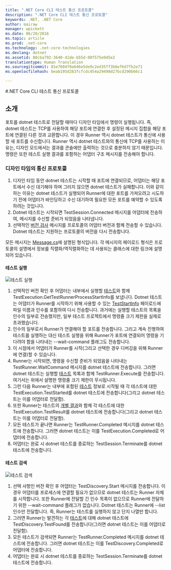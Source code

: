 ```yaml
---
title: ".NET Core CLI 테스트 통신 프로토콜"
description: ".NET Core CLI 테스트 통신 프로토콜"
keywords: .NET, .NET Core
author: mairaw
manager: wpickett
ms.date: 06/20/2016
ms.topic: article
ms.prod: .net-core
ms.technology: .net-core-technologies
ms.devlang: dotnet
ms.assetid: 88cba792-3640-41de-b55d-00f575e9d5e2
translationtype: Human Translation
ms.sourcegitcommit: 81e7604f0a646e5de9c2ed35ff3b6ef6d7fb2e71
ms.openlocfilehash: beab195d283fcfcdc454a29498d27bcd290b66c1

---
```


#<a name="net-core-cli-test-communication-protocol"></a>.NET Core CLI 테스트 통신 프로토콜

## <a name="introduction"></a>소개
포트를 dotnet 테스트로 전달할 때마다 디자인 타임에서 명령이 실행됩니다. 즉, dotnet 테스트는 TCP를 사용하여 해당 포트에 연결한 후 설정된 메시지 집합을 해당 포트에 연결된 다른 것과 교환합니다. 이 경우 Runner 역시 dotnet 테스트가 통신에 사용할 새 포트를 수신합니다. Runner 역시 dotnet 테스트와의 통신에 TCP를 사용하는 이유는, 디자인 모드에서는 결과를 콘솔에만 출력하는 것으로 충분하지 않기 때문입니다. 명령은 또한 테스트 실행 결과를 포함하는 어댑터 구조 메시지를 전송해야 합니다.

### <a name="communication-protocol-at-design-time"></a>디자인 타임의 통신 프로토콜

1. 디자인 타임 동안 dotnet 테스트는 시작할 때 포트에 연결되므로, 어댑터는 해당 포트에서 수신 대기해야 하며 그러지 않으면 dotnet 테스트가 실패합니다. 이와 같이 하는 이유는 dotnet 테스트가 실행되어 Runner에 대한 포트를 가져오려고 시도하기 전에 어댑터가 바인딩하고 수신 대기하여 필요한 모든 포트를 예약할 수 있도록 하려는 것입니다.
2. Dotnet 테스트는 시작되면 TestSession.Connected 메시지를 어댑터에 전송하여, 메시지를 수신할 준비가 되었음을 나타냅니다.
3. 선택적인 [버전 검사](https://github.com/dotnet/cli/blob/rel/1.0.0/src/Microsoft.Extensions.Testing.Abstractions/Messages/ProtocolVersionMessage.cs) 메시지를 프로토콜의 어댑터 버전과 함께 전송할 수 있습니다. Dotnet 테스트는 지원하는 프로토콜의 버전을 다시 전송합니다.

모든 메시지는 [Message.cs](https://github.com/dotnet/cli/blob/rel/1.0.0/src/Microsoft.Extensions.Testing.Abstractions/Messages/Message.cs)에 설명된 형식입니다. 각 메시지의 페이로드 형식은 프로토콜의 설명에서 정보를 직렬화/역직렬화하는 데 사용되는 클래스에 대한 링크에 설명되어 있습니다.

#### <a name="test-execution"></a>테스트 실행
![테스트 실행](./media/test-protocol/dotnet-test-execute.png)

1. 선택적인 버전 확인 후 어댑터는 내부에서 실행할 [테스트](https://github.com/dotnet/cli/blob/rel/1.0.0/src/Microsoft.Extensions.Testing.Abstractions/Messages/RunTestsMessage.cs)와 함께 TestExecution.GetTestRunnerProcessStartInfo를 보냅니다. Dotnet 테스트는 어댑터가 Runner를 시작하기 위해 사용할 수 있는 [TestStartInfo](https://github.com/dotnet/cli/blob/rel/1.0.0/src/Microsoft.DotNet.Tools.Test/TestStartInfo.cs) 페이로드에 파일 이름과 인수를 포함하여 다시 전송합니다. 과거에는 실행할 테스트의 목록을 인수의 일부로 전송했지만, 일부 테스트 프로젝트에서 명령줄 크기 제한을 실제로 초과했습니다.
  1. 인수의 일부로서 Runner가 연결해야 할 포트를 전송합니다. 그리고 계속 진행하여 테스트를 실행하는 대신 테스트 실행을 위해 Runner가 포트에 연결되어 명령을 기다려야 함을 나타내는 --wait-command 플래그도 전송합니다.
2. 이 시점에서 어댑터가 Runner를 시작(그리고 선택한 경우 디버깅을 위해 Runner에 연결)할 수 있습니다.
3. Runner는 시작되면, 명령을 수신할 준비가 되었음을 나타내는 TestRunner.WaitCommand 메시지를 dotnet 테스트에 전송합니다. 그러면 dotnet 테스트는 실행할 [테스트](https://github.com/dotnet/cli/blob/rel/1.0.0/src/Microsoft.Extensions.Testing.Abstractions/Messages/RunTestsMessage.cs) 목록과 함께 TestRunner.Execute를 전송합니다. 여기서는 위에서 설명한 명령줄 크기 제한이 무시됩니다.
4. 그런 다음 Runner는 내부에 포함된 [테스트](https://github.com/dotnet/cli/blob/rel/1.0.0/src/Microsoft.Extensions.Testing.Abstractions/Test.cs) 정보로 시작될 때 각 테스트에 대한 TestExecution.TestStarted를 dotnet 테스트에 전송합니다(그리고 dotnet 테스트는 이를 어댑터로 전달함).
5. 또한 Runner는 테스트의 [개별 결과](https://github.com/dotnet/cli/blob/rel/1.0.0/src/Microsoft.Extensions.Testing.Abstractions/TestResult.cs)와 함께 각 테스트에 대한 TestExecution.TestResult를 dotnet 테스트에 전송합니다(그리고 dotnet 테스트는 이를 어댑터로 전달함).
6. 모든 테스트가 끝나면 Runner는 TestRunner.Completed 메시지를 dotnet 테스트에 전송합니다. 그러면 dotnet 테스트는 이를 TestExecution.Completed로 어댑터에 전송합니다.
7. 어댑터는 완료 시 dotnet 테스트를 종료하는 TestSession.Terminate를 dotnet 테스트에 전송합니다.

#### <a name="test-discovery"></a>테스트 검색
![테스트 검색](./media/test-protocol/dotnet-test-discover.png)

1. 선택 사항인 버전 확인 후 어댑터는 TestDiscovery.Start 메시지를 전송합니다. 이 경우 어댑터를 프로세스에 연결할 필요가 없으므로 dotnet 테스트는 Runner 자체를 시작합니다. 또한 Runner에 전달할 긴 인수 목록이 없으므로 Runner에 전달하기 위한 --wait-command 플래그가 없습니다. Dotnet 테스트는 Runner에 --list 인수만 전달합니다. 즉, Runner는 테스트를 실행하지 않고 단지 나열만 합니다.
2. 그러면 Runner는 발견하는 각 [테스트](https://github.com/dotnet/cli/blob/rel/1.0.0/src/Microsoft.Extensions.Testing.Abstractions/Test.cs)에 대해 dotnet 테스트에 TestDiscovery.TestFound를 전송합니다(그러면 dotnet 테스트는 이를 어댑터로 전달함).
3. 모든 테스트가 검색되면 Runner는 TestRunner.Completed 메시지를 dotnet 테스트에 전송합니다. 그러면 dotnet 테스트는 이를 TestDiscovery.Completed로 어댑터에 전송합니다.
4. 어댑터는 완료 시 dotnet 테스트를 종료하는 TestSession.Terminate를 dotnet 테스트에 전송합니다.


<!--HONumber=Nov16_HO3-->


